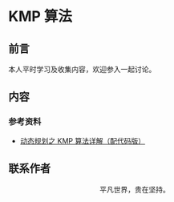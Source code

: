 # KMP 算法

## 前言

本人平时学习及收集内容，欢迎参入一起讨论。

## 内容

### 参考资料

- [动态规划之 KMP 算法详解（配代码版）](https://mp.weixin.qq.com/s/kCjRuY6ygYJWWX5HPVLa5A)

## 联系作者

<div align="center">
    <p>
        平凡世界，贵在坚持。
    </p>
    <img :src="$withBase('/about/contact.png')" />
</div>
